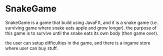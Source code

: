 # SnakeGame
SnakeGame is a game that build using JavaFX, and it is a snake game (i.e. surviving game where snake eats apple and grow longer).
the purpose of this game is to survive until the snake eats its own body (then game over).

the user can setup difficulties in the game, and there is a ingame store where user can buy stuff.
